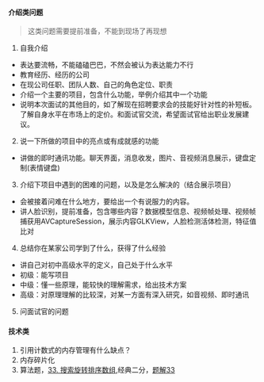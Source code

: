#### 介绍类问题

> 这类问题需要提前准备，不能到现场了再现想

1. 自我介绍

- 表达要流畅，不能磕磕巴巴，不然会被认为表达能力不行
- 教育经历、经历的公司
- 在现公司任职、团队人数、自己的角色定位、职责
- 介绍一个主要的项目，包含什么功能，举例介绍其中一个功能
- 说明本次面试的其他目的，如了解现在招聘要求会的技能好针对性的补短板。了解自身水平在市场上的定价。和面试官交流，希望面试官给出职业发展建议。
   
2. 说一下所做的项目中的亮点或有成就感的功能

- 讲做的即时通讯功能。聊天界面，消息收发，图片、音视频消息展示，键盘定制(表情键盘)

3. 介绍下项目中遇到的困难的问题，以及是怎么解决的（结合展示项目）

- 会被接着问难在什么地方，要给出一个有说服力的内容。
- 讲人脸识别，提前准备，包含哪些内容？数据模型信息、视频帧处理、视频帧捕获用AVCaptureSession，展示内容GLKView，人脸检测活体检测，特征值比对

4. 总结你在某家公司学到了什么，获得了什么经验

- 讲自己对初中高级水平的定义，自己处于什么水平
- 初级：能写项目
- 中级：懂一些原理，能较快的理解需求，给出技术方案
- 高级：对原理理解的比较深，对某一方面有深入研究，如音视频、即时通讯

5. 问面试官的问题

#### 技术类

1. 引用计数式的内存管理有什么缺点？
2. 内存碎片化
3. 算法题，[33. 搜索旋转排序数组](https://leetcode.cn/problems/search-in-rotated-sorted-array/description/),经典二分，[题解33](https://rongyu1121.github.io/2023/09/20/算法【腾讯50题Swift版】下篇/)
